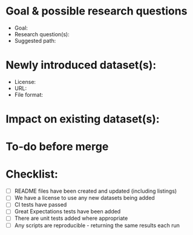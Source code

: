 <!---
Provide a short summary in the Title above. Examples of good PR titles:
* "New data request: add deaths in police custody datasets"
-->

# Goal & possible research questions
<!---
Describe your changes, and why you're making them. Is this linked to an open
issue, a Trello card, or another pull request? Link it here.

 * Goal: what you want to do with this dataset, e.g. "Look at patterns in deaths following police custody"
 * Research questions: what kinds of questions you might want to answer with this if you know, e.g. "Find out corrolation between race and deaths in police custody". This isn't essential but helps us plan what we call things and where we put them, especially if you plan to use this in conjunction with other datasets.
 * Suggested path: what do you think this set should be called? E.g. 'deaths-following-police-contact'.
-->

 * Goal:
 * Research question(s):
 * Suggested path:

# Newly introduced dataset(s):
<!---
Describe any new datasets being added, detailing the formats, sources and licenses (if you know). If you are adding more than one dataset, let us know if they should be added in separate places or combined together.

Example:

 * License: None stated, presume OGL?
 * URL: https://policeconduct.gov.uk/research-and-learning/statistics/annual-deaths-during-or-following-police-contact-statistics
 * File format: ODS
-->

 * License:
 * URL:
 * File format:

# Impact on existing dataset(s):
<!---
Include this section if you are changing or adding to any existing datasets.
Link any related pull requests elsewhere, or instructions for merge (e.g. what else needs
updating along with this change)
-->

# To-do before merge
<!---
(Optional -- remove this section if not needed)
Include any notes about things that need to happen before this PR is merged, e.g.:
- [ ] Update Observable documents
- [ ] Confirm license
- [ ] Ensure PR #56 is merged
-->

# Checklist:
<!---
This checklist is mostly useful as a reminder of small things that can easily be
forgotten – it is meant as a helpful tool rather than hoops to jump through.
Put an `x` in all the items that apply, make notes next to any that haven't been
addressed, and remove any items that are not relevant to this PR.
-->

- [ ] README files have been created and updated (including listings)
- [ ] We have a license to use any new datasets being added
- [ ] CI tests have passed
- [ ] Great Expectations tests have been added
- [ ] There are unit tests added where appropriate
- [ ] Any scripts are reproducible - returning the same results each run
